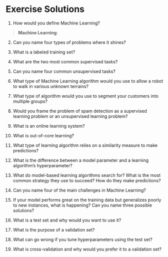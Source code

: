 # Exercise Solutions

1. How would you define Machine Learning?
> **Machine Learning**: 

2. Can you name four types of problems where it shines?
> 

3. What is a labeled training set?
>

4. What are the two most common supervised tasks?
>

5. Can you name four common unsupervised tasks?
>

6. What type of Machine Learning algorithm would you use to allow a robot to walk in various unknown terrains?
>

7. What type of algorithm would you use to segment your customers into multiple groups?
> 

8. Would you frame the problem of spam detection as a supervised learning problem or an unsupervised learning problem?
>

9. What is an online learning system?
>

10. What is out-of-core learning?
>

11. What type of learning algorithm relies on a similarity measure to make predictions?
>

12. What is the difference between a model parameter and a learning algorithm’s hyperparameter?
>

13. What do model-based learning algorithms search for? What is the most common strategy they use to succeed? How do they make predictions?
>

14. Can you name four of the main challenges in Machine Learning?
>

15. If your model performs great on the training data but generalizes poorly to new instances, what is happening? Can you name three possible solutions?
>

16. What is a test set and why would you want to use it?
>

17. What is the purpose of a validation set?
>

18. What can go wrong if you tune hyperparameters using the test set?
>

19. What is cross-validation and why would you prefer it to a validation set?
>
